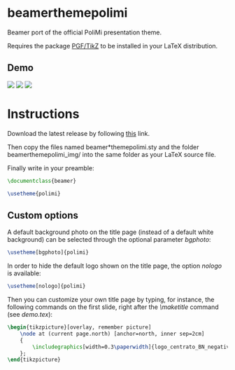 # beamerthemepolimi
Beamer port of the official PoliMi presentation theme.

Requires the package [PGF/TikZ](https://www.ctan.org/pkg/pgf) to be installed in your LaTeX distribution.

Demo
----
![](https://github.com/elauksap/beamerthemepolimi/blob/master/demo-bgphoto.jpg)
![](https://github.com/elauksap/beamerthemepolimi/blob/master/demo-bgwhite.jpg)
![](https://github.com/elauksap/beamerthemepolimi/blob/master/demo-slide.jpg)

Instructions
============
Download the latest release by following [this](https://github.com/elauksap/beamerthemepolimi/releases) link.

Then copy the files named beamer*themepolimi.sty and the folder beamerthemepolimi_img/ into the same folder as your LaTeX source file.

Finally write in your preamble:
```latex
\documentclass{beamer}

\usetheme{polimi}
```

Custom options
--------------
A default background photo on the title page (instead of a default white background) can be selected through the optional parameter _bgphoto_:
```latex
\usetheme[bgphoto]{polimi}
```

In order to hide the default logo shown on the title page, the option _nologo_ is available:
```latex
\usetheme[nologo]{polimi}
```

Then you can customize your own title page by typing, for instance, the following commands on the first slide, right after the _\maketitle_ command (see _demo.tex_):
```latex
\begin{tikzpicture}[overlay, remember picture]
    \node at (current page.north) [anchor=north, inner sep=2cm]
    {
        \includegraphics[width=0.3\paperwidth]{logo_centrato_BN_negativo.png}
    };
\end{tikzpicture}
```

